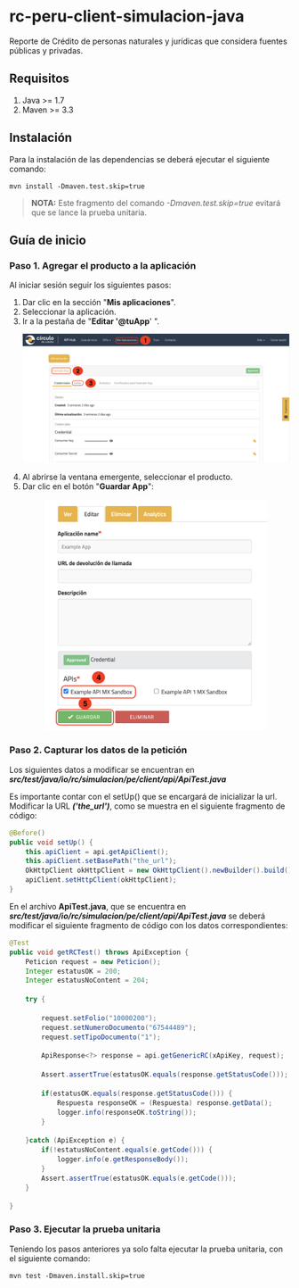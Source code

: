 # rc-peru-client-simulacion-java

Reporte de Crédito de personas naturales y jurídicas que considera fuentes públicas y privadas.

## Requisitos

1. Java >= 1.7
2. Maven >= 3.3

## Instalación

Para la instalación de las dependencias se deberá ejecutar el siguiente comando:

```shell
mvn install -Dmaven.test.skip=true
```

> **NOTA:** Este fragmento del comando *-Dmaven.test.skip=true* evitará que se lance la prueba unitaria.


## Guía de inicio

### Paso 1. Agregar el producto a la aplicación

Al iniciar sesión seguir los siguientes pasos:

 1. Dar clic en la sección "**Mis aplicaciones**".
 2. Seleccionar la aplicación.
 3. Ir a la pestaña de "**Editar '@tuApp**' ".
    <p align="center">
      <img src="https://github.com/APIHub-CdC/imagenes-cdc/blob/master/edit_applications.jpg" width="900">
    </p>
 4. Al abrirse la ventana emergente, seleccionar el producto.
 5. Dar clic en el botón "**Guardar App**":
    <p align="center">
      <img src="https://github.com/APIHub-CdC/imagenes-cdc/blob/master/selected_product.jpg" width="400">
    </p>

### Paso 2. Capturar los datos de la petición

Los siguientes datos a modificar se encuentran en ***src/test/java/io/rc/simulacion/pe/client/api/ApiTest.java***

Es importante contar con el setUp() que se encargará de inicializar la url. Modificar la URL ***('the_url')***, como se muestra en el siguiente fragmento de código:

```java
@Before()
public void setUp() {
	this.apiClient = api.getApiClient();
	this.apiClient.setBasePath("the_url");
	OkHttpClient okHttpClient = new OkHttpClient().newBuilder().build();
	apiClient.setHttpClient(okHttpClient);
}
```

En el archivo **ApiTest.java**, que se encuentra en ***src/test/java/io/rc/simulacion/pe/client/api/ApiTest.java*** se deberá modificar el siguiente fragmento de código con los datos correspondientes:

```java
@Test
public void getRCTest() throws ApiException {
    Peticion request = new Peticion();
    Integer estatusOK = 200;
    Integer estatusNoContent = 204;
    
    try {
    	
    	request.setFolio("10000200");
    	request.setNumeroDocumento("67544489");
    	request.setTipoDocumento("1");
    	
    	ApiResponse<?> response = api.getGenericRC(xApiKey, request);
  
    	Assert.assertTrue(estatusOK.equals(response.getStatusCode()));
    	
    	if(estatusOK.equals(response.getStatusCode())) {
    		Respuesta responseOK = (Respuesta) response.getData();
    		logger.info(responseOK.toString());
    	}
    	
    }catch (ApiException e) {
    	if(!estatusNoContent.equals(e.getCode())) {
    		logger.info(e.getResponseBody());
    	}
    	Assert.assertTrue(estatusOK.equals(e.getCode()));
	}
    
}
```

### Paso 3. Ejecutar la prueba unitaria

Teniendo los pasos anteriores ya solo falta ejecutar la prueba unitaria, con el siguiente comando:

```shell
mvn test -Dmaven.install.skip=true
```
